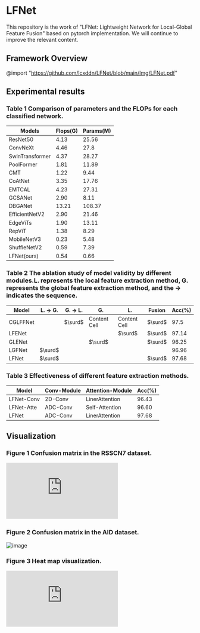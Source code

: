# LFNet
This repository is the work of "LFNet: Lightweight Network for Local-Global Feature Fusion" based on pytorch implementation. We will continue to improve the relevant content.<br>
## Framework Overview
@import "https://github.com/lcxddn/LFNet/blob/main/Img/LFNet.pdf"
## Experimental results
### Table 1 Comparison of parameters and the FLOPs for each classified network.<br>
| Models | Flops(G) | Params(M) |
| ------------- | ------------- | ------------- |
| ResNet50  | 4.13  |  25.56  |
| ConvNeXt  | 4.46  | 27.8  |
| SwinTransformer  | 4.37  |  28.27  |
| PoolFormer  | 1.81  |  11.89  |
| CMT  | 1.22  |  9.44  |
| CoAtNet  | 3.35  |  17.76  |
| EMTCAL  | 4.23  |  27.31  |
| GCSANet   | 2.90  |  8.11  |
| DBGANet   | 13.21  |  108.37  |
| EfficientNetV2  | 2.90  |  21.46  |
| EdgeViTs  | 1.90  |  13.11  |
| RepViT  | 1.38  |  8.29  |
| MobileNetV3  | 0.23  |  5.48  |
| ShuffleNetV2   | 0.59  |  7.39  |
| LFNet(ours)  | 0.54  |  0.66  |

### Table 2 The ablation study of model validity by different modules.L. represents the local feature extraction method, G. represents the global feature extraction method, and the $\rightarrow$ indicates the sequence.
| Model  | L. $\rightarrow$ G. | G. $\rightarrow$ L. | G. | L. | Fusion | Acc(\%) |
| ------------- | ------------- | ------------- | ------------- | ------------- | ------------- | ------------- |
| CGLFFNet  | |$\surd$| Content Cell  | Content Cell  | $\surd$  | 97.5  |
| LFENet  | | | |$\surd$|$\surd$| 97.14  |
| GLENet  | | |$\surd$| |$\surd$| 96.25  |
| LGFNet  |$\surd$ |   |   |   |   | 96.96  |
| LFNet  |$\surd$ |   |   |   |$\surd$ | 97.68  |

### Table 3 Effectiveness of different feature extraction methods.
| Model  | Conv-Module | Attention-Module | Acc(\%) |
| ------------- | ------------- | ------------- | ------------- |
| LFNet-Conv  | 2D-Conv  | LinerAttention  | 96.43  |
| LFNet-Atte  | ADC-Conv  | Self-Attention  | 96.60  |
| LFNet  | ADC-Conv  | LinerAttention  | 97.68  |

## Visualization
### Figure 1 Confusion matrix in the RSSCN7 dataset.
![image](https://github.com/lcxddn/LFNet/blob/main/Img/matrix_RSSCN7.pdf)

### Figure 2 Confusion matrix in the AID dataset.
![image](https://github.com/lcxddn/LFNet/blob/main/Img/matrix_AID.jpg)

### Figure 3 Heat map visualization.
![image](https://github.com/lcxddn/LFNet/blob/main/Img/heatmap.pdf)

